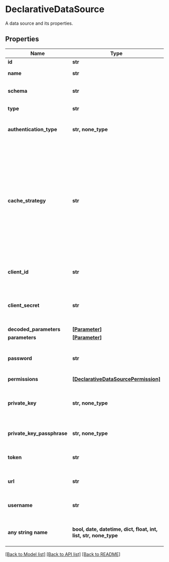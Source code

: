# DeclarativeDataSource

A data source and its properties.

## Properties
Name | Type | Description | Notes
------------ | ------------- | ------------- | -------------
**id** | **str** | Data source ID. | 
**name** | **str** | Name of the data source. | 
**schema** | **str** | A scheme/database with the data. | 
**type** | **str** | Type of database. | 
**authentication_type** | **str, none_type** | Type of authentication used to connect to the database. | [optional] 
**cache_strategy** | **str** | Determines how the results coming from a particular datasource should be cached. - ALWAYS: The results from the datasource should be cached normally (the default). - NEVER: The results from the datasource should never be cached. | [optional] 
**client_id** | **str** | Id of client with permission to connect to the data source. | [optional] 
**client_secret** | **str** | The client secret to use to connect to the database providing the data for the data source. | [optional] 
**decoded_parameters** | [**[Parameter]**](Parameter.md) |  | [optional] 
**parameters** | [**[Parameter]**](Parameter.md) |  | [optional] 
**password** | **str** | Password for the data-source user, property is never returned back. | [optional] 
**permissions** | [**[DeclarativeDataSourcePermission]**](DeclarativeDataSourcePermission.md) |  | [optional] 
**private_key** | **str, none_type** | The private key to use to connect to the database providing the data for the data source. | [optional] 
**private_key_passphrase** | **str, none_type** | The passphrase used to encrypt the private key. | [optional] 
**token** | **str** | Token as an alternative to username and password. | [optional] 
**url** | **str** | An connection string relevant to type of database. | [optional] 
**username** | **str** | User with permission connect the data source/database. | [optional] 
**any string name** | **bool, date, datetime, dict, float, int, list, str, none_type** | any string name can be used but the value must be the correct type | [optional]

[[Back to Model list]](../README.md#documentation-for-models) [[Back to API list]](../README.md#documentation-for-api-endpoints) [[Back to README]](../README.md)


